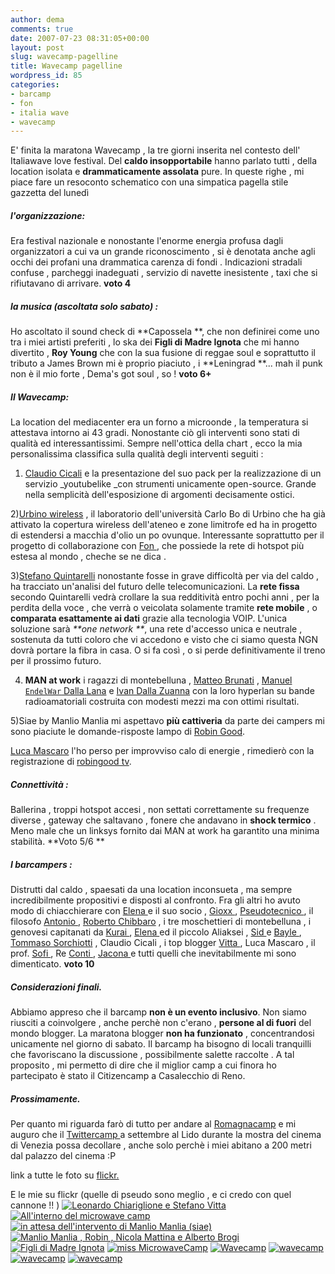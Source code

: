 ```yaml
---
author: dema
comments: true
date: 2007-07-23 08:31:05+00:00
layout: post
slug: wavecamp-pagelline
title: Wavecamp pagelline
wordpress_id: 85
categories:
- barcamp
- fon
- italia wave
- wavecamp
---
```


E' finita la maratona Wavecamp , la tre giorni inserita nel contesto dell' Italiawave love festival. Del **caldo insopportabile** hanno parlato tutti , della location isolata e **drammaticamente assolata** pure. In queste righe , mi piace fare un resoconto schematico con una simpatica pagella stile gazzetta del lunedì


##### l'organizzazione:


Era festival nazionale e nonostante l'enorme energia profusa dagli organizzatori  a cui va un grande riconoscimento , si è denotata anche agli occhi dei profani una drammatica carenza di fondi . Indicazioni stradali confuse , parcheggi inadeguati , servizio di navette inesistente , taxi che si rifiutavano di arrivare. **voto 4**


#####  la musica (ascoltata solo sabato) :


Ho ascoltato il sound check di **Capossela **, che non definirei come uno tra i miei artisti preferiti , lo ska dei **Figli di Madre Ignota** che mi hanno divertito , **Roy Young** che con la sua fusione di reggae soul e soprattutto il tributo a James Brown mi è proprio piaciuto , i **Leningrad **... mah il punk non è il mio forte , Dema's got soul , so ! **voto 6+**


##### Il Wavecamp:


La location del mediacenter era un forno a microonde , la temperatura si attestava intorno ai 43 gradi. Nonostante ciò gli interventi sono stati di qualità ed interessantissimi. Sempre nell'ottica della chart , ecco la mia personalissima classifica sulla qualità degli interventi seguiti :

1) [Claudio Cicali](http://www.claudiocicali.net/) e la presentazione del suo pack per la realizzazione di un servizio _youtubelike _con strumenti unicamente open-source. Grande nella semplicità dell'esposizione di argomenti decisamente ostici.

2)[Urbino wireless](http://www.wireless-campus.it/) , il laboratorio dell'università Carlo Bo di Urbino che ha già attivato la copertura wireless dell'ateneo e zone limitrofe ed ha in progetto di estendersi a macchia d'olio un po ovunque. Interessante soprattutto per il progetto di collaborazione con [Fon ](http://www.fon.com), che possiede la rete di hotspot più estesa al mondo , cheche se ne dica .

3)[Stefano Quintarelli](http://blog.quintarelli.it/) nonostante fosse in grave difficoltà per via del caldo , ha tracciato un'analisi del futuro delle telecomunicazioni. La **rete fissa** secondo Quintarelli vedrà crollare la sua redditività entro pochi anni , per la perdita della voce , che verrà  o veicolata solamente tramite **rete mobile** , o **comparata esattamente ai dati** grazie alla tecnologia VOIP. L'unica soluzione sarà _**one network **_, una rete d'accesso unica e neutrale , sostenuta da tutti coloro che vi accedono e visto che ci siamo questa NGN dovrà portare la fibra in casa. O si fa così , o si perde definitivamente il treno per il prossimo futuro.

4) **MAN at work** i ragazzi di montebelluna , [Matteo Brunati](http://www.dagoneye.it/blog) , [Manuel `EndelWar` Dalla Lana](http://endelwar.aregar.it/) e [Ivan Dalla Zuanna](http://x-globe.net/) con la loro hyperlan su bande radioamatoriali costruita con modesti mezzi ma con ottimi risultati.

5)Siae by Manlio Manlia mi aspettavo **più cattiveria** da parte dei campers mi sono piaciute le domande-risposte lampo di [Robin Good](http://www.masternewmedia.org/it/).

[Luca Mascaro](http://www.lucamascaro.info/blog/) l'ho perso per improvviso calo di energie , rimedierò con la registrazione di [robingood tv](http://robingood.tv).


##### Connettività :


Ballerina , troppi hotspot accesi , non settati correttamente su frequenze diverse , gateway che saltavano , fonere che andavano in **shock termico** . Meno male che un linksys fornito dai MAN at work ha garantito una minima stabilità. **Voto 5/6 **


##### I barcampers :


Distrutti dal caldo , spaesati da una location inconsueta , ma sempre incredibilmente propositivi e disposti al confronto. Fra gli altri ho avuto modo di chiacchierare con [Elena ](http://www.delymyth.net)e il suo socio , [Gioxx ](http://gioxx.org), [Pseudotecnico ](http://pseudotecnico.org), il filosofo [Antonio ](http://freebizprojects.blogspot.com/), [Roberto Chibbaro](http://www.unimagazine.it/) , i tre moschettieri di montebelluna , i genovesi capitanati da [Kurai ](http://kurai.eu), [Elena ](http://iosonosenzaaggettivi.blogspot.com/)ed il piccolo Aliaksei , [Sid ](http://www.sid05.com/default.asp)e [Bayle ](http://www.diegopetrucci.com/it/), [Tommaso Sorchiotti](http://www.tommasosorchiotti.com/) , Claudio Cicali ,  i top blogger [Vitta ](http://bloggers.it/aghenor), Luca Mascaro , il prof. [Sofi ](http://webgol.it),  Re [Conti ](http://pandemia.info/), [Jacona ](http://www.blogs4biz.info/)e tutti quelli che inevitabilmente mi sono dimenticato. **voto 10**


##### Considerazioni finali.


Abbiamo appreso che il barcamp **non è un evento inclusivo**. Non siamo riusciti a coinvolgere , anche perchè non c'erano , **persone al di fuori** del mondo blogger. La maratona blogger **non ha funzionato** , concentrandosi unicamente nel giorno di sabato. Il barcamp ha bisogno di locali tranquilli che favoriscano la discussione , possibilmente salette raccolte . A tal proposito , mi permetto di dire che il miglior camp a cui finora ho partecipato è stato il Citizencamp a Casalecchio di Reno.


##### Prossimamente.


Per quanto mi riguarda farò di tutto per andare al [Romagnacamp](http://barcamp.org/RomagnaCamp) e mi auguro che il [Twittercamp ](http://barcamp.pbwiki.com/twittercamp)a settembre al Lido durante la mostra del cinema di Venezia possa decollare , anche solo perchè i miei abitano a 200 metri dal palazzo del cinema :P

link a tutte le foto su [flickr.](http://www.flickr.com/photos/tags/wavecamp/)

E le mie su flickr (quelle di pseudo sono meglio , e ci credo con quel cannone !! )
[![Leonardo Chiariglione e Stefano Vitta](http://dema.tv/wp-content/uploads/2007/07/868534363_b87817c546_m.jpg)](http://www.flickr.com/photos/dema/868534363/)
[![All'interno del microwave camp](http://dema.tv/wp-content/uploads/2007/07/869380464_12b286a2ab_m.jpg)](http://www.flickr.com/photos/dema/869380464/)
[![in attesa dell'intervento di Manlio Manlia (siae)](http://dema.tv/wp-content/uploads/2007/07/869379894_8abb475dd9_m.jpg)](http://www.flickr.com/photos/dema/869379894/)
[![Manlio Manlia , Robin , Nicola Mattina e Alberto Brogi](http://dema.tv/wp-content/uploads/2007/07/868533253_547497f1c6_m.jpg)](http://www.flickr.com/photos/dema/868533253/)
[![Figli di Madre Ignota](http://dema.tv/wp-content/uploads/2007/07/869379438_8eebe7b68d_m.jpg)](http://www.flickr.com/photos/dema/869379438/)
[![miss MicrowaveCamp](http://dema.tv/wp-content/uploads/2007/07/868532717_6fdb73600a_m.jpg)](http://www.flickr.com/photos/dema/868532717/)
[![Wavecamp](http://dema.tv/wp-content/uploads/2007/07/864773920_4d7fa47429_m.jpg)](http://www.flickr.com/photos/dema/864773920/)
[![wavecamp](http://dema.tv/wp-content/uploads/2007/07/863919713_36a087f409_m.jpg)](http://www.flickr.com/photos/dema/863919713/)
[![wavecamp](http://dema.tv/wp-content/uploads/2007/07/864773612_5507945961_m.jpg)](http://www.flickr.com/photos/dema/864773612/)
[![wavecamp](http://dema.tv/wp-content/uploads/2007/07/863919417_db6a0dfb77_m.jpg)](http://www.flickr.com/photos/dema/863919417/)

